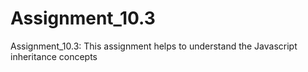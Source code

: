 # Assignment_10.3
Assignment_10.3: This assignment helps to understand the Javascript inheritance concepts
